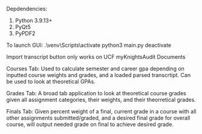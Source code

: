 Depdendencies:

 1. Python 3.9.13+
 2. PyQt5
 3. PyPDF2

To launch GUI:
.\venv\Scripts\activate
python3 main.py
deactivate

Import transcript button only works on UCF myKnightsAudit Documents

Courses Tab: Used to calculate semester and career gpa depending on inputted course weights and grades, and a loaded parsed transcrtipt. Can be used to look at theoretical GPAs.

Grades Tab: A broad tab application to look at theoretical course grades given all assignment categories, their weights, and their theorretical grades.

Finals Tab: Given percent weight of a final, current grade in a course with all other assignments submitted/graded, and a desired final grade for overall course, will output needed grade on final to achieve desired grade.
